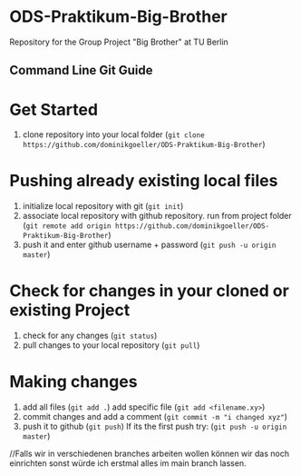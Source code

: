 # ODS-Praktikum-Big-Brother
Repository for the Group Project "Big Brother" at TU Berlin

## Command Line Git Guide

# Get Started
1) clone repository into your local folder (`git clone https://github.com/dominikgoeller/ODS-Praktikum-Big-Brother`)

# Pushing already existing local files
1) initialize local repository with git (`git init`)
2) associate local repository with github repository. run from project folder (`git remote add origin https://github.com/dominikgoeller/ODS-Praktikum-Big-Brother`)
3) push it and enter github username + password (`git push -u origin master`)

# Check for changes in your cloned or existing Project
1) check for any changes (`git status`)
2) pull changes to your local repository (`git pull`)

# Making changes
1) add all files (`git add .`) add specific file (`git add <filename.xy>`)
2) commit changes and add a comment (`git commit -m "i changed xyz"`)
3) push it to github (`git push`) If its the first push try: (`git push -u origin master`)



//Falls wir in verschiedenen branches arbeiten wollen können wir das noch einrichten sonst würde ich erstmal alles im main branch lassen.
